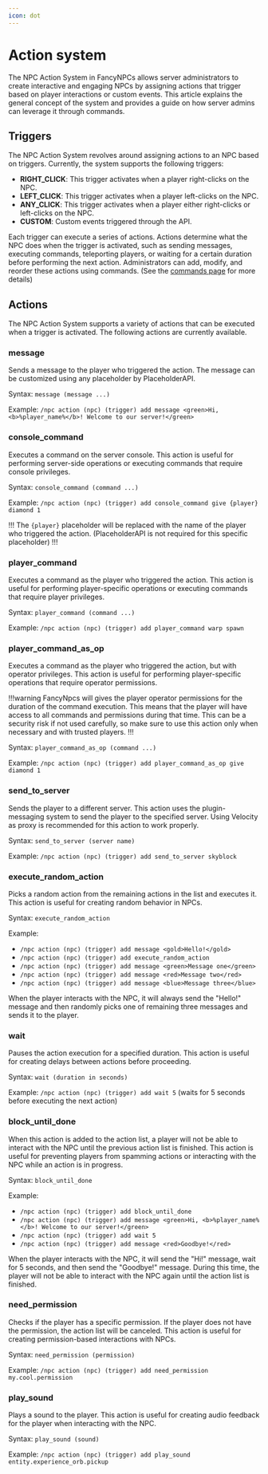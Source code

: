 ```yaml
---
icon: dot
---
```


# Action system

The NPC Action System in FancyNPCs allows server administrators to create interactive and engaging NPCs by assigning actions that trigger based on player interactions or custom events. 
This article explains the general concept of the system and provides a guide on how server admins can leverage it through commands.

## Triggers

The NPC Action System revolves around assigning actions to an NPC based on triggers. Currently, the system supports the following triggers:

- **RIGHT_CLICK**: This trigger activates when a player right-clicks on the NPC.
- **LEFT_CLICK**: This trigger activates when a player left-clicks on the NPC.
- **ANY_CLICK**: This trigger activates when a player either right-clicks or left-clicks on the NPC.
- **CUSTOM**: Custom events triggered through the API.

Each trigger can execute a series of actions. Actions determine what the NPC does when the trigger is activated, such as sending messages, executing commands, teleporting players, or waiting for a certain duration before performing the next action. 
Administrators can add, modify, and reorder these actions using commands. (See the [commands page](../commands/npc.md#manage-interactions) for more details)

## Actions

The NPC Action System supports a variety of actions that can be executed when a trigger is activated. The following actions are currently available.

### message

Sends a message to the player who triggered the action. The message can be customized using any placeholder by PlaceholderAPI.

Syntax: `message (message ...)`

Example: `/npc action (npc) (trigger) add message <green>Hi, <b>%player_name%</b>! Welcome to our server!</green>`

### console_command

Executes a command on the server console. This action is useful for performing server-side operations or executing commands that require console privileges.

Syntax: `console_command (command ...)`

Example: `/npc action (npc) (trigger) add console_command give {player} diamond 1`

!!!
The `{player}` placeholder will be replaced with the name of the player who triggered the action. (PlaceholderAPI is not required for this specific placeholder)
!!!

### player_command

Executes a command as the player who triggered the action. This action is useful for performing player-specific operations or executing commands that require player privileges.

Syntax: `player_command (command ...)`

Example: `/npc action (npc) (trigger) add player_command warp spawn`

### player_command_as_op

Executes a command as the player who triggered the action, but with operator privileges. This action is useful for performing player-specific operations that require operator permissions.

!!!warning
FancyNpcs will gives the player operator permissions for the duration of the command execution. This means that the player will have access to all commands and permissions during that time.
This can be a security risk if not used carefully, so make sure to use this action only when necessary and with trusted players.
!!!

Syntax: `player_command_as_op (command ...)`

Example: `/npc action (npc) (trigger) add player_command_as_op give diamond 1`


### send_to_server

Sends the player to a different server. This action uses the plugin-messaging system to send the player to the specified server. Using Velocity as proxy is recommended for this action to work properly.

Syntax: `send_to_server (server name)`

Example: `/npc action (npc) (trigger) add send_to_server skyblock`

### execute_random_action

Picks a random action from the remaining actions in the list and executes it. This action is useful for creating random behavior in NPCs.

Syntax: `execute_random_action`

Example:
- `/npc action (npc) (trigger) add message <gold>Hello!</gold>`
- `/npc action (npc) (trigger) add execute_random_action`
- `/npc action (npc) (trigger) add message <green>Message one</green>`
- `/npc action (npc) (trigger) add message <red>Message two</red>`
- `/npc action (npc) (trigger) add message <blue>Message three</blue>`

When the player interacts with the NPC, it will always send the "Hello!" message and then randomly picks one of remaining three messages and sends it to the player.

### wait

Pauses the action execution for a specified duration. This action is useful for creating delays between actions before proceeding.

Syntax: `wait (duration in seconds)`

Example: `/npc action (npc) (trigger) add wait 5` (waits for 5 seconds before executing the next action)

### block_until_done

When this action is added to the action list, a player will not be able to interact with the NPC until the previous action list is finished. This action is useful for preventing players from spamming actions or interacting with the NPC while an action is in progress.

Syntax: `block_until_done`

Example:
- `/npc action (npc) (trigger) add block_until_done`
- `/npc action (npc) (trigger) add message <green>Hi, <b>%player_name%</b>! Welcome to our server!</green>`
- `/npc action (npc) (trigger) add wait 5`
- `/npc action (npc) (trigger) add message <red>Goodbye!</red>`

When the player interacts with the NPC, it will send the "Hi!" message, wait for 5 seconds, and then send the "Goodbye!" message. During this time, the player will not be able to interact with the NPC again until the action list is finished.

### need_permission

Checks if the player has a specific permission. If the player does not have the permission, the action list will be canceled. This action is useful for creating permission-based interactions with NPCs.

Syntax: `need_permission (permission)`

Example: `/npc action (npc) (trigger) add need_permission my.cool.permission`

### play_sound

Plays a sound to the player. This action is useful for creating audio feedback for the player when interacting with the NPC.

Syntax: `play_sound (sound)`

Example: `/npc action (npc) (trigger) add play_sound entity.experience_orb.pickup`